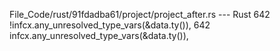 File_Code/rust/91fdadba61/project/project_after.rs --- Rust
642                       !infcx.any_unresolved_type_vars(&data.ty()),                                                                                       642                       infcx.any_unresolved_type_vars(&data.ty()),

